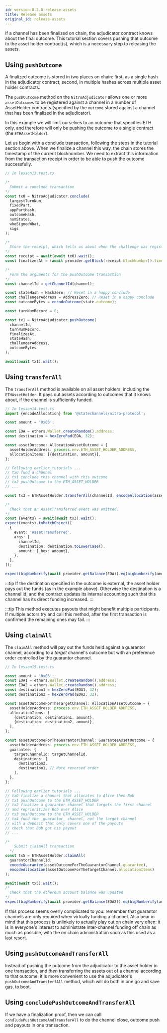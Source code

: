 ```yaml
---
id: version-0.2.0-release-assets
title: Release assets
original_id: release-assets
---
```


If a channel has been finalized on chain, the adjudicator contract knows about the final outcome. This tutorial section covers pushing that outcome to the asset holder contract(s), which is a necessary step to releasing the assets.

## Using `pushOutcome`

A finalized outcome is stored in two places on chain: first, as a single hash in the adjudicator contract; second, in multiple hashes across multiple asset holder contracts.

The `pushOutcome` method on the `NitroAdjudicator` allows one or more `assetOutcomes` to be registered against a channel in a number of AssetHolder contracts (specified by the `outcome` stored against a channel that has been finalized in the adjudicator).

In this example we will limit ourselves to an outcome that specifies ETH only, and therefore will only be pushing the outcome to a single contract (the `ETHAssetHolder`).

Let us begin with a conclude transaction, following the steps in the tutorial section above. When we finalize a channel this way, the chain stores the timestamp of the current blocknumber. We need to extract this information from the transaction receipt in order to be able to push the outcome successfully.

```typescript
// In lesson13.test.ts

/* 
  Submit a conclude transaction
*/
const tx0 = NitroAdjudicator.conclude(
  largestTurnNum,
  fixedPart,
  appPartHash,
  outcomeHash,
  numStates,
  whoSignedWhat,
  sigs
);

/* 
  Store the receipt, which tells us about when the challenge was registered
*/
const receipt = await(await tx0).wait();
const finalizesAt = (await provider.getBlock(receipt.blockNumber)).timestamp;

/* 
  Form the arguments for the pushOutcome transaction
*/
const channelId = getChannelId(channel);

const stateHash = HashZero; // Reset in a happy conclude
const challengerAddress = AddressZero; // Reset in a happy conclude
const outcomeBytes = encodeOutcome(state.outcome);

const turnNumRecord = 0;

const tx1 = NitroAdjudicator.pushOutcome(
  channelId,
  turnNumRecord,
  finalizesAt,
  stateHash,
  challengerAddress,
  outcomeBytes
);

await(await tx1).wait();
```

## Using `transferAll`

The `transferAll` method is available on all asset holders, including the `ETHAssetHolder`. It pays out assets according to outcomes that it knows about, if the channel is sufficiently funded.

```typescript
// In lesson14.test.ts
import {encodeAllocation} from '@statechannels/nitro-protocol';

const amount = '0x03';

const EOA = ethers.Wallet.createRandom().address;
const destination = hexZeroPad(EOA, 32);

const assetOutcome: AllocationAssetOutcome = {
  assetHolderAddress: process.env.ETH_ASSET_HOLDER_ADDRESS,
  allocationItems: [{destination, amount}],
};

// Following earlier tutorials ...
// tx0 fund a channel
// tx1 conclude this channel with this outcome
// tx2 pushOutcome to the ETH_ASSET_HOLDER
// ...

const tx3 = ETHAssetHolder.transferAll(channelId, encodeAllocation(assetOutcome.allocationItems));

/* 
  Check that an AssetTransferred event was emitted.
*/
const {events} = await(await tx3).wait();
expect(events).toMatchObject([
  {
    event: 'AssetTransferred',
    args: {
      channelId,
      destination: destination.toLowerCase(),
      amount: {_hex: amount},
    },
  },
]);

expect(bigNumberify(await provider.getBalance(EOA)).eq(bigNumberify(amount)));
```

:::tip
If the destination specified in the outcome is external, the asset holder pays out the funds (as in the example above). Otherwise the destination is a channel id, and the contract updates its internal accounting such that this channel has its direct funding increased.
:::

:::tip
This method executes payouts that might benefit multiple participants. If multiple actors try and call this method, after the first transaction is confirmed the remaining ones may fail.
:::

## Using `claimAll`

The `claimAll` method will pay out the funds held against a guarantor channel, according to a _target_ channel's outcome but with an preference order controlled by the guarantor channel.

```typescript
// In lesson15.test.ts

const amount = '0x03';
const EOA1 = ethers.Wallet.createRandom().address;
const EOA2 = ethers.Wallet.createRandom().address;
const destination1 = hexZeroPad(EOA1, 32);
const destination2 = hexZeroPad(EOA2, 32);

const assetOutcomeForTheTargetChannel: AllocationAssetOutcome = {
  assetHolderAddress: process.env.ETH_ASSET_HOLDER_ADDRESS,
  allocationItems: [
    {destination: destination1, amount},
    {destination: destination2, amount},
  ],
};

const assetOutcomeForTheGuarantorChannel: GuaranteeAssetOutcome = {
  assetHolderAddress: process.env.ETH_ASSET_HOLDER_ADDRESS,
  guarantee: {
    targetChannelId: targetChannelId,
    destinations: [
      destination2,
      destination1, // Note reversed order
    ],
  },
};

// Following earlier tutorials ...
// tx0 finalize a channel that allocates to Alice then Bob
// tx1 pushOutcome to the ETH_ASSET_HOLDER
// tx2 finalize a guarantor channel that targets the first channel
// and reprioritizes Bob over Alice
// tx3 pushOutcome to the ETH_ASSET_HOLDER
// tx4 fund the _guarantor_ channel, not the target channel
// with a deposit that only covers one of the payouts
// check that Bob got his payout
// ...

/*
    Submit claimAll transaction
  */
const tx5 = ETHAssetHolder.claimAll(
  guarantorChannelId,
  encodeGuarantee(assetOutcomeForTheGuarantorChannel.guarantee),
  encodeAllocation(assetOutcomeForTheTargetChannel.allocationItems)
);

await(await tx5).wait();
/* 
  Check that the ethereum account balance was updated
*/
expect(bigNumberify(await provider.getBalance(EOA2)).eq(bigNumberify(amount)));
```

If this process seems overly complicated to you: remember that guarantor channels are only required when virtually funding a channel. Also bear in mind that this process is unlinkely to actually play out on chain very often: it is in everyone's interest to administrate inter-channel funding off chain as much as possible, with the on chain administration such as this used as a last resort.

## Using `pushOutcomeAndTransferAll`

Instead of pushing the outcome from the adjudicator to the asset holder in one transaction, and _then_ transferring the assets out of a channel according to that outcome, it is more convenient to use the adjudicator's `pushOutcomeAndTransferfAll` method, which will do both in one go and save gas, to boot.

## Using `concludePushOutcomeAndTransferAll`

If we have a finalization proof, then we can call `condludePushOutcomeAndTransferAll` to do the channel close, outcome push and payouts in one transaction.
